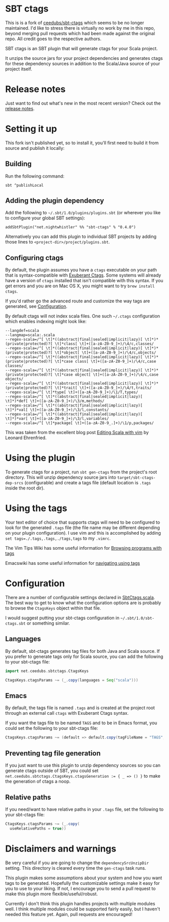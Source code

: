 # SBT ctags #

This is is a fork of [ceedubs/sbt-ctags](https://github.com/ceedubs/sbt-ctags) which seems to be no longer maintained.
I'd like to stress there is virtually no work by me in this repo, beyond merging pull requests which had been made against the original repo.
All credit goes to the respective authors.

SBT ctags is an SBT plugin that will generate ctags for your Scala project.

It unzips the source jars for your project dependencies and generates ctags for these dependency sources in addition to the Scala/Java source of your project itself.

# Release notes #

Just want to find out what's new in the most recent version? Check out the [release notes](https://github.com/nightwhistler/sbt-ctags/tree/master/release-notes).

# Setting it up #

This fork isn't published yet, so to install it, you'll first need to build it from source and publish it locally:

## Building ##

Run the following command:

```
sbt ^publishLocal
```

## Adding the plugin dependency ##

Add the following to `~/.sbt/1.0/plugins/plugins.sbt` (or wherever you like to configure your global SBT settings):
```
addSbtPlugin("net.nightwhistler" %% "sbt-ctags" % "0.4.0")
```

Alternatively you can add this plugin to individual SBT projects by adding those lines to `<project-dir>/project/plugins.sbt`.

## Configuring ctags ##

By default, the plugin assumes you have a `ctags` executable on your path that is syntax-compatible with [Exuberant Ctags](http://ctags.sourceforge.net/). Some systems will already have a version of `ctags` installed that isn't compatible with this syntax. If you get errors and you are on Mac OS X, you might want to try `brew install ctags`.

If you'd rather go the advanced route and customize the way tags are generated, see [Configuration](#configuration).

By default ctags will not index scala files.  One such `~/.ctags` configuration which enables indexing might look like:

```shell
--langdef=scala
--langmap=scala:.scala
--regex-scala=/^[ \t]*((abstract|final|sealed|implicit|lazy)[ \t]*)*(private|protected)?[ \t]*class[ \t]+([a-zA-Z0-9_]+)/\4/c,classes/
--regex-scala=/^[ \t]*((abstract|final|sealed|implicit|lazy)[ \t]*)*(private|protected)?[ \t]*object[ \t]+([a-zA-Z0-9_]+)/\4/c,objects/
--regex-scala=/^[ \t]*((abstract|final|sealed|implicit|lazy)[ \t]*)*(private|protected)?[ \t]*case class[ \t]+([a-zA-Z0-9_]+)/\4/c,case classes/
--regex-scala=/^[ \t]*((abstract|final|sealed|implicit|lazy)[ \t]*)*(private|protected)?[ \t]*case object[ \t]+([a-zA-Z0-9_]+)/\4/c,case objects/
--regex-scala=/^[ \t]*((abstract|final|sealed|implicit|lazy)[ \t]*)*(private|protected)?[ \t]*trait[ \t]+([a-zA-Z0-9_]+)/\4/t,traits/
--regex-scala=/^[ \t]*type[ \t]+([a-zA-Z0-9_]+)/\1/T,types/
--regex-scala=/^[ \t]*((abstract|final|sealed|implicit|lazy)[ \t]*)*def[ \t]+([a-zA-Z0-9_]+)/\3/m,methods/
--regex-scala=/^[ \t]*((abstract|final|sealed|implicit|lazy)[ \t]*)*val[ \t]+([a-zA-Z0-9_]+)/\3/l,constants/
--regex-scala=/^[ \t]*((abstract|final|sealed|implicit|lazy)[ \t]*)*var[ \t]+([a-zA-Z0-9_]+)/\3/l,variables/
--regex-scala=/^[ \t]*package[ \t]+([a-zA-Z0-9_.]+)/\1/p,packages/
```

This was taken from the excellent blog post [Editing Scala with vim](http://leonard.io/blog/2013/04/editing-scala-with-vim/) by Leonard Ehrenfried.

# Using the plugin #

To generate ctags for a project, run `sbt gen-ctags` from the project's root directory. This will unzip dependency source jars into `target/sbt-ctags-dep-srcs` (configurable) and create a tags file (default location is `.tags` inside the root dir).

# Using the tags #

Your text editor of choice that supports ctags will need to be configured to look for the generated `.tags` file (the file name may be different depending on your plugin configuration). I use vim and this is accomplished by adding `set tags=./.tags,.tags,./tags,tags` to my `.vimrc`.

The Vim Tips Wiki has some useful information for [Browsing programs with tags](http://vim.wikia.com/wiki/Browsing_programs_with_tags)

Emacswiki has some useful information for [navigating using tags](http://www.emacswiki.org/emacs/EmacsTags)

# Configuration #

There are a number of configurable settings declared in [SbtCtags.scala](https://github.com/nightwhistler/sbt-ctags/blob/master/src/main/scala/net/ceedubs/sbtctags/SbtCtags.scala). The best way to get to know what the configuration options are is probably to browse the `CtagsKeys` object within that file.

I would suggest putting your sbt-ctags configuration in `~/.sbt/1.0/sbt-ctags.sbt` or something similar.

## Languages ##

By default, sbt-ctags generates tag files for both Java and Scala source. If you prefer to generate tags only for Scala source, you can add the following to your sbt-ctags file:

```scala
import net.ceedubs.sbtctags.CtagsKeys

CtagsKeys.ctagsParams ~= (_.copy(languages = Seq("scala")))
```

## Emacs ##

By default, the tags file is named `.tags` and is created at the project root through an external call `ctags` with Exuberant Ctags syntax.

If you want the tags file to be named `TAGS` and to be in Emacs format, you could set the following to your sbt-ctags file:

```scala
CtagsKeys.ctagsParams ~= (default => default.copy(tagFileName = "TAGS", extraArgs = "-e" +: default.extraArgs))
```

## Preventing tag file generation

If you just want to use this plugin to unzip dependency sources so you can generate ctags outside of SBT, you could set `net.ceedubs.sbtctags.CtagsKeys.ctagsGeneration := { _ => () }` to make the generation of ctags a noop.

## Relative paths

If you need/want to have relative paths in your `.tags` file, set the following to your sbt-ctags file:

```scala
CtagsKeys.ctagsParams ~= (_.copy(
  useRelativePaths = true))
```

# Disclaimers and warnings #
Be very careful if you are going to change the `dependencySrcUnzipDir` setting. This directory is cleared every time the `gen-ctags` task runs.

This plugin makes some assumptions about your system and how you want tags to be generated. Hopefully the customizable settings make it easy for you to use to your liking. If not, I encourage you to send a pull request to make this plugin more flexible/useful/robust.

Currently I don't think this plugin handles projects with multiple modules well. I think multiple modules could be supported fairly easily, but I haven't needed this feature yet. Again, pull requests are encouraged!
